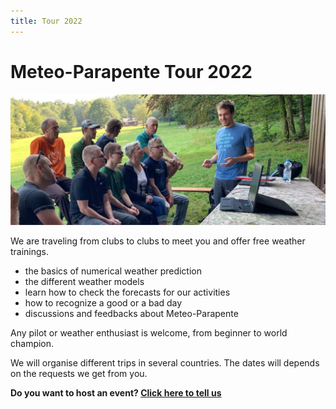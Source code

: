 ```yaml
---
title: Tour 2022
---
```

# Meteo-Parapente Tour 2022

![Meeting](/img/tour.jpg)

We are traveling from clubs to clubs to meet you and offer free weather trainings.

- the basics of numerical weather prediction
- the different weather models
- learn how to check the forecasts for our activities
- how to recognize a good or a bad day
- discussions and feedbacks about Meteo-Parapente

Any pilot or weather enthusiast is welcome, from beginner to world champion.

We will organise different trips in several countries. The dates will depends on the requests we get from you.

**Do you want to host an event? [Click here to tell us](https://framaforms.org/meteo-parapente-tour-2022-1651219861)**
